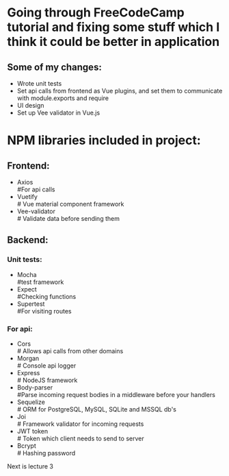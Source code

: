 <h1>Going through FreeCodeCamp tutorial and fixing some stuff which I think it could be better in application</h1>

<h2>Some of my changes:</h2>
<ul>
<li>Wrote unit tests</li>
<li>Set api calls from frontend as Vue plugins, and set them to communicate with module.exports and require</li>
<li>UI design</li>
<li>Set up Vee validator in Vue.js</li>
</ul>


<h1>NPM libraries included in project:</h1>

<h2>Frontend:</h2>
<ul>
<li>Axios</li> #For api calls
<li>Vuetify</li> # Vue material component framework
<li>Vee-validator</li> # Validate data before sending them
</ul>

<h2>Backend:</h2>

<h3>Unit tests:</h1>
<ul>
<li>Mocha</li> #test framework
<li>Expect</li> #Checking functions
<li>Supertest</li> #For visiting routes
</ul>

<h3>For api:</h3>
<ul>
<li>Cors</li> # Allows api calls from other domains
<li>Morgan</li> # Console api logger
<li>Express</li> # NodeJS framework
<li>Body-parser</li> #Parse incoming request bodies in a middleware before your handlers
<li>Sequelize</li> # ORM for PostgreSQL, MySQL, SQLite and MSSQL  db's
<li>Joi</li> # Framework validator for incoming requests
<li>JWT token</li> # Token which client needs to send to server
<li>Bcrypt</li> # Hashing password
</ul>

Next is lecture 3